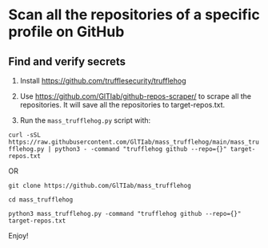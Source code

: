 # Scan all the repositories of a specific profile on GitHub 
## Find and verify secrets

1. Install https://github.com/trufflesecurity/trufflehog
   
2. Use https://github.com/GlTIab/github-repos-scraper/ to scrape all the repositories. It will save all the repositories to target-repos.txt.
   
3. Run the ```mass_trufflehog.py``` script with:
   
```curl -sSL https://raw.githubusercontent.com/GlTIab/mass_trufflehog/main/mass_trufflehog.py | python3 - -command "trufflehog github --repo={}" target-repos.txt```

OR

```git clone https://github.com/GlTIab/mass_trufflehog```

```cd mass_trufflehog```

```python3 mass_trufflehog.py -command "trufflehog github --repo={}" target-repos.txt```

Enjoy!
